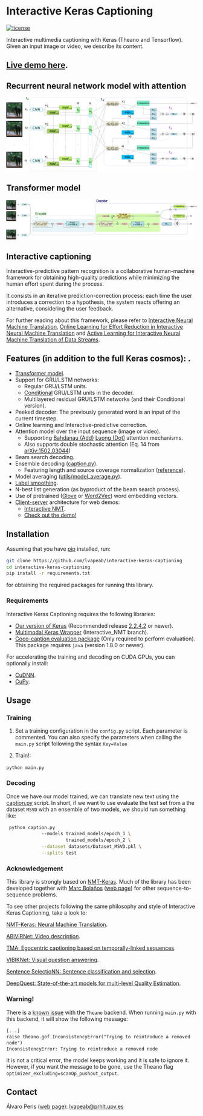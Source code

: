 # Interactive Keras Captioning


[![license](https://img.shields.io/github/license/mashape/apistatus.svg)]()

Interactive multimedia captioning with Keras (Theano and Tensorflow). Given an input image or video, we describe its content.
 
## [Live demo here](http://casmacat.prhlt.upv.es/invc).


## Recurrent neural network model with attention
![alt text](docs/rnn_model.png "RNN")

## Transformer model
![alt text](docs/transformer_model.png "Transformer")

## Interactive captioning

Interactive-predictive pattern recognition is a collaborative human-machine framework for obtaining high-quality predictions while minimizing the human effort spent during the process.

It consists in an iterative prediction-correction process: each time the user introduces a correction to a hypothesis, the system reacts offering an alternative, considering the user feedback. 

For further reading about this framework, please refer to [Interactive Neural Machine Translation](http://www.sciencedirect.com/science/article/pii/S0885230816301000), [Online Learning for Effort Reduction in Interactive Neural Machine Translation](https://arxiv.org/abs/1802.03594) and [Active Learning for Interactive Neural Machine Translation of Data Streams](https://arxiv.org/abs/1807.11243).
 
 
## Features (in addition to the full Keras cosmos): .

 * [Transformer model](https://arxiv.org/abs/1706.03762).
 * Support for GRU/LSTM networks:
   - Regular GRU/LSTM units.
   - [Conditional](https://arxiv.org/abs/1703.04357) GRU/LSTM units in the decoder.   
   - Multilayered residual GRU/LSTM networks (and their Conditional version).
 * Peeked decoder: The previously generated word is an input of the current timestep.
 * Online learning and Interactive-predictive correction.
 * Attention model over the input sequence (image or video).
   - Supporting [Bahdanau (Add)](https://arxiv.org/abs/1409.0473) [Luong (Dot)](https://arxiv.org/abs/1508.04025) attention mechanisms.
   - Also supports double stochastic attention (Eq. 14 from [arXiv:1502.03044](https://arxiv.org/pdf/1502.03044.pdf))
 * Beam search decoding.
 * Ensemble decoding ([caption.py](https://github.com/lvapeab/nmt-keras/blob/master/sample_ensemble.py)).
   - Featuring length and source coverage normalization ([reference](https://arxiv.org/abs/1609.08144)).
 * Model averaging ([utils/model_average.py](https://github.com/lvapeab/nmt-keras/blob/master/utils/average_models.py)).
 * [Label smoothing](https://arxiv.org/abs/1512.00567).  
 * N-best list generation (as byproduct of the beam search process).
 * Use of pretrained ([Glove](http://nlp.stanford.edu/projects/glove/) or [Word2Vec](https://code.google.com/archive/p/word2vec/)) word embedding vectors.
 * [Client-server](https://github.com/lvapeab/nmt-keras/tree/master/demo-web) architecture for web demos:
    - [Interactive NMT](https://github.com/lvapeab/nmt-keras/tree/interactive_NMT).
    - [Check out the demo!](http://casmacat.prhlt.upv.es/inmt)
    
    
## Installation

Assuming that you have [pip](https://en.wikipedia.org/wiki/Pip_(package_manager)) installed, run:
  
  ```bash
  git clone https://github.com/lvapeab/interactive-keras-captioning
  cd interactive-keras-captioning
  pip install -r requirements.txt
  ```
 
 for obtaining the required packages for running this library.
 

### Requirements

Interactive Keras Captioning requires the following libraries:

 - [Our version of Keras](https://github.com/MarcBS/keras) (Recommended release [2.2.4.2](https://github.com/MarcBS/keras/tree/2.2.4.2) or newer).
 - [Multimodal Keras Wrapper](https://github.com/lvapeab/multimodal_keras_wrapper/tree/Interactive_NMT) (Interactive_NMT branch).
 - [Coco-caption evaluation package](https://github.com/lvapeab/coco-caption/tree/master/pycocoevalcap/) (Only required to perform evaluation). This package requires `java` (version 1.8.0 or newer).


For accelerating the training and decoding on CUDA GPUs, you can optionally install:

 - [CuDNN](https://developer.nvidia.com/cudnn).
 - [CuPy](https://github.com/cupy/cupy).


## Usage

### Training
 1) Set a training configuration in the `config.py` script. Each parameter is commented. You can also specify the parameters when calling the `main.py` script following the syntax `Key=Value`

 2) Train!:

  ``
 python main.py
 ``


### Decoding
 Once we have our model trained, we can translate new text using the [caption.py](https://github.com/lvapeab/interactive-keras-captioning/blob/master/caption.py) script.
In short, if we want to use evaluate the test set from a the dataset `MSVD` with an ensemble of two models, we should run something like:
 ```bash
  python caption.py 
              --models trained_models/epoch_1 \ 
                       trained_models/epoch_2 \
              --dataset datasets/Dataset_MSVD.pkl \
              --splits test
  ```
 

### Acknowledgement


This library is strongly based on [NMT-Keras](https://github.com/lvapeab/nmt-keras). Much of the library has been developed together with [Marc Bolaños](https://github.com/MarcBS) ([web page](http://www.ub.edu/cvub/marcbolanos/)) for other sequence-to-sequence problems. 

To see other projects following the same philosophy and style of Interactive Keras Captioning, take a look to:

[NMT-Keras: Neural Machine Translation](https://github.com/lvapeab/nmt-keras).

[ABiViRNet: Video description](https://github.com/lvapeab/ABiViRNet).

[TMA: Egocentric captioning based on temporally-linked sequences](https://github.com/MarcBS/TMA).

[VIBIKNet: Visual question answering](https://github.com/MarcBS/VIBIKNet).

[Sentence SelectioNN: Sentence classification and selection](https://github.com/lvapeab/sentence-selectioNN).

[DeepQuest: State-of-the-art models for multi-level Quality Estimation](https://github.com/sheffieldnlp/deepQuest).


### Warning!

There is a [known issue](https://github.com/Theano/Theano/issues/5994) with the `Theano` backend. When running `main.py` with this backend, it will show the following message:

```
[...]
raise theano.gof.InconsistencyError("Trying to reintroduce a removed node")
InconsistencyError: Trying to reintroduce a removed node
```

It is not a critical error, the model keeps working and it is safe to ignore it. However, if you want the message to be gone, use the Theano flag `optimizer_excluding=scanOp_pushout_output`.



## Contact

Álvaro Peris ([web page](http://lvapeab.github.io/)): lvapeab@prhlt.upv.es 

